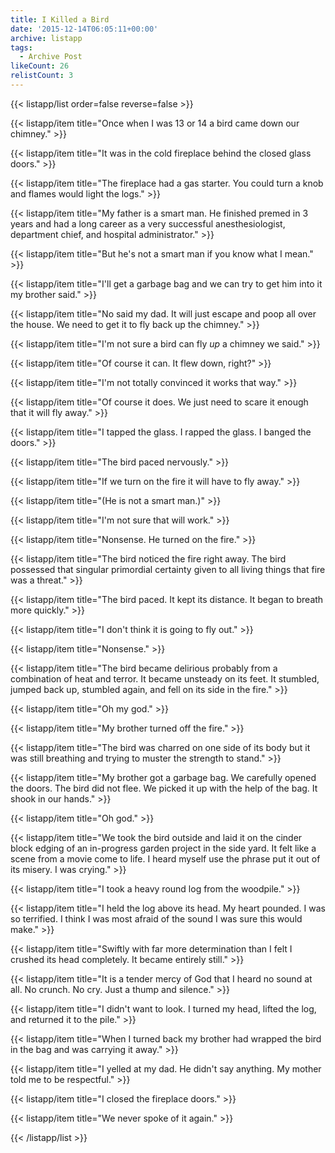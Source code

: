 ```yaml
---
title: I Killed a Bird
date: '2015-12-14T06:05:11+00:00'
archive: listapp
tags: 
  - Archive Post
likeCount: 26
relistCount: 3
---
```



{{< listapp/list order=false reverse=false >}}

   {{< listapp/item title="Once when I was 13 or 14 a bird came down our chimney." >}}

   {{< listapp/item title="It was in the cold fireplace behind the closed glass doors." >}}

   {{< listapp/item title="The fireplace had a gas starter. You could turn a knob and flames would light the logs." >}}

   {{< listapp/item title="My father is a smart man. He finished premed in 3 years and had a long career as a very successful anesthesiologist, department chief, and hospital administrator." >}}

   {{< listapp/item title="But he's not a smart man if you know what I mean." >}}

   {{< listapp/item title="I'll get a garbage bag and we can try to get him into it my brother said." >}}

   {{< listapp/item title="No said my dad. It will just escape and poop all over the house. We need to get it to fly back up the chimney." >}}

   {{< listapp/item title="I'm not sure a bird can fly *up* a chimney we said." >}}

   {{< listapp/item title="Of course it can. It flew down, right?" >}}

   {{< listapp/item title="I'm not totally convinced it works that way." >}}

   {{< listapp/item title="Of course it does. We just need to scare it enough that it will fly away." >}}

   {{< listapp/item title="I tapped the glass. I rapped the glass. I banged the doors." >}}

   {{< listapp/item title="The bird paced nervously." >}}

   {{< listapp/item title="If we turn on the fire it will have to fly away." >}}

   {{< listapp/item title="(He is not a smart man.)" >}}

   {{< listapp/item title="I'm not sure that will work." >}}

   {{< listapp/item title="Nonsense. He turned on the fire." >}}

   {{< listapp/item title="The bird noticed the fire right away. The bird possessed that singular primordial certainty given to all living things that fire was a threat." >}}

   {{< listapp/item title="The bird paced. It kept its distance. It began to breath more quickly." >}}

   {{< listapp/item title="I don't think it is going to fly out." >}}

   {{< listapp/item title="Nonsense." >}}

   {{< listapp/item title="The bird became delirious probably from a combination of heat and terror. It became unsteady on its feet. It stumbled, jumped back up, stumbled again, and fell on its side in the fire." >}}

   {{< listapp/item title="Oh my god." >}}

   {{< listapp/item title="My brother turned off the fire." >}}

   {{< listapp/item title="The bird was charred on one side of its body but it was still breathing and trying to muster the strength to stand." >}}

   {{< listapp/item title="My brother got a garbage bag. We carefully opened the doors. The bird did not flee. We picked it up with the help of the bag. It shook in our hands." >}}

   {{< listapp/item title="Oh god." >}}

   {{< listapp/item title="We took the bird outside and laid it on the cinder block edging of an in-progress garden project in the side yard. It felt like a scene from a movie come to life. I heard myself use the phrase put it out of its misery. I was crying." >}}

   {{< listapp/item title="I took a heavy round log from the woodpile." >}}

   {{< listapp/item title="I held the log above its head. My heart pounded. I was so terrified. I think I was most afraid of the sound I was sure this would make." >}}

   {{< listapp/item title="Swiftly with far more determination than I felt I crushed its head completely. It became entirely still." >}}

   {{< listapp/item title="It is a tender mercy of God that I heard no sound at all. No crunch. No cry. Just a thump and silence." >}}

   {{< listapp/item title="I didn't want to look. I turned my head, lifted the log, and returned it to the pile." >}}

   {{< listapp/item title="When I turned back my brother had wrapped the bird in the bag and was carrying it away." >}}

   {{< listapp/item title="I yelled at my dad. He didn't say anything. My mother told me to be respectful." >}}

   {{< listapp/item title="I closed the fireplace doors." >}}

   {{< listapp/item title="We never spoke of it again." >}}

{{< /listapp/list >}}
